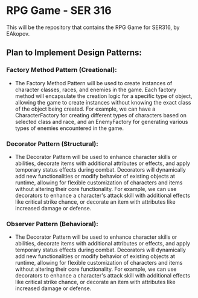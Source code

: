 # RPG Game - SER 316
This will be the repository that contains the RPG Game for SER316, by EAkopov.

## Plan to Implement Design Patterns:

### Factory Method Pattern (Creational):
- The Factory Method Pattern will be used to create instances of character classes, races, and enemies in the game. Each factory method will encapsulate the creation logic for a specific type of object, allowing the game to create instances without knowing the exact class of the object being created. For example, we can have a CharacterFactory for creating different types of characters based on selected class and race, and an EnemyFactory for generating various types of enemies encountered in the game.

### Decorator Pattern (Structural):
- The Decorator Pattern will be used to enhance character skills or abilities, decorate items with additional attributes or effects, and apply temporary status effects during combat. Decorators will dynamically add new functionalities or modify behavior of existing objects at runtime, allowing for flexible customization of characters and items without altering their core functionality. For example, we can use decorators to enhance a character's attack skill with additional effects like critical strike chance, or decorate an item with attributes like increased damage or defense.

### Observer Pattern (Behavioral):
- The Decorator Pattern will be used to enhance character skills or abilities, decorate items with additional attributes or effects, and apply temporary status effects during combat. Decorators will dynamically add new functionalities or modify behavior of existing objects at runtime, allowing for flexible customization of characters and items without altering their core functionality. For example, we can use decorators to enhance a character's attack skill with additional effects like critical strike chance, or decorate an item with attributes like increased damage or defense.
